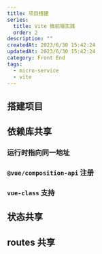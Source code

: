 ```yaml
---
title: 项目搭建
series:
  title: Vite 微前端实践
  order: 2
description: ""
createdAt: 2023/6/30 15:42:24
updatedAt: 2023/6/30 15:42:24
category: Front End
tags:
  - micro-service
  - vite
---
```

## 搭建项目

## 依赖库共享

### 运行时指向同一地址

### `@vue/composition-api` 注册

### `vue-class` 支持

## 状态共享

<!-- pinia -->

## routes 共享
